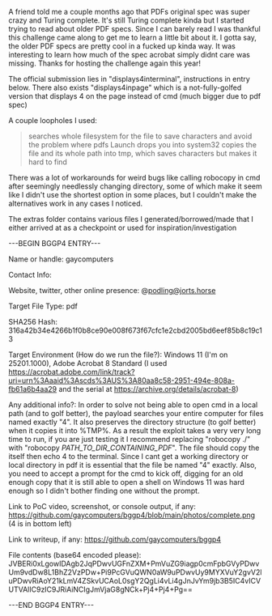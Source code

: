 A friend told me a couple months ago that PDFs original spec was super crazy and Turing complete. It's still Turing complete kinda but I started trying to read about older PDF specs. Since I can barely read I was thankful this challenge came along to get me to learn a little bit about it. I gotta say, the older PDF specs are pretty cool in a fucked up kinda way. It was interesting to learn how much of the spec acrobat simply didnt care was missing. Thanks for hosting the challenge again this year!

The official submission lies in "displays4interminal", instructions in entry below. There also exists "displays4inpage" which is a not-fully-golfed version that displays 4 on the page instead of cmd (much bigger due to pdf spec)

A couple loopholes I used:
> searches whole filesystem for the file to save characters and avoid the problem where pdfs Launch drops you into system32
> copies the file and its whole path into tmp, which saves characters but makes it hard to find

There was a lot of workarounds for weird bugs like calling robocopy in cmd after seemingly needlessly changing directory, some of which make it seem like I didn't use the shortest option in some places, but I couldn't make the alternatives work in any cases I noticed.

The extras folder contains various files I generated/borrowed/made that I either arrived at as a checkpoint or used for inspiration/investigation


---BEGIN BGGP4 ENTRY---

Name or handle: gaycomputers

Contact Info: 

Website, twitter, other online presence: @podling@jorts.horse

Target File Type: pdf

SHA256 Hash: 316a42b34e4266b1f0b8ce90e008f673f67cfc1e2cbd2005bd6eef85b8c19c13

Target Environment (How do we run the file?): Windows 11 (I'm on 25201.1000), Adobe Acrobat 8 Standard (I used https://acrobat.adobe.com/link/track?uri=urn%3Aaaid%3Ascds%3AUS%3A80aa8c58-2951-494e-808a-fb61a6b4aa29 and the serial at https://archive.org/details/acrobat-8)

Any additional info?: In order to solve not being able to open cmd in a local path (and to golf better), the payload searches your entire computer for files named exactly "4". It also preserves the directory structure (to golf better) when it copies it into %TMP%. As a result the exploit takes a very very long time to run, if you are just testing it I recommend replacing "robocopy ./" with "robocopy *PATH_TO_DIR_CONTAINING_PDF*". The file should copy the itself then echo 4 to the terminal. Since I cant get a working directory or local directory in pdf it is essential that the file be named "4" exactly. Also, you need to accept a prompt for the cmd to kick off, digging for an old enough copy that it is still able to open a shell on Windows 11 was hard enough so I didn't bother finding one without the prompt.

Link to PoC video, screenshot, or console output, if any: https://github.com/gaycomputers/bggp4/blob/main/photos/complete.png (4 is in bottom left)

Link to writeup, if any: https://github.com/gaycomputers/bggp4

File contents (base64 encoded please): JVBERi0xLgowIDAgb2JqPDwvUGFnZXM+PmVuZG9iagp0cmFpbGVyPDwvUm9vdDw8L1BhZ2VzPDw+Pi9PcGVuQWN0aW9uPDwvUy9MYXVuY2gvV2luPDwvRiAoY21kLmV4ZSkvUCAoL0sgY2QgLi4vLi4gJnJvYm9jb3B5IC4vICVUTVAlIC9zIC9JRiAiNCIgJmVjaG8gNCk+Pj4+Pj4+Pg==

---END BGGP4 ENTRY---
